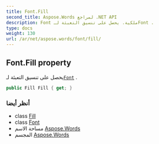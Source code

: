 ```yaml
---
title: Font.Fill
second_title: Aspose.Words لمراجع .NET API
description: Font ملكية. يحصل على تنسيق التعبئة لـFont .
type: docs
weight: 130
url: /ar/net/aspose.words/font/fill/
---
```

## Font.Fill property

يحصل على تنسيق التعبئة لـ[`Font`](../) .

```csharp
public Fill Fill { get; }
```

### أنظر أيضا

* class [Fill](../../../aspose.words.drawing/fill/)
* class [Font](../)
* مساحة الاسم [Aspose.Words](../../font/)
* المجسم [Aspose.Words](../../../)


